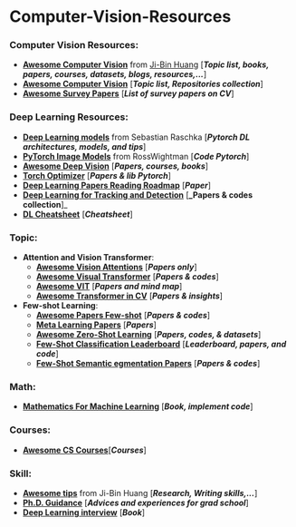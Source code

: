 # Computer-Vision-Resources


### Computer Vision Resources:
  + [**Awesome Computer Vision**](https://github.com/jbhuang0604/awesome-computer-vision) from [Ji-Bin Huang](https://jbhuang0604.github.io/) [**_Topic list, books, papers, courses, datasets, blogs, resources,..._**]
  + [**Awesome Computer Vision**](https://github.com/haofanwang/Awesome-Computer-Vision) [**_Topic list, Repositories collection_**]
  + [**Awesome Survey Papers**](https://github.com/Yutong-Zhou-cv/Awesome-Survey-Papers) [**_List of survey papers on CV_**]

### Deep Learning Resources:
  + [**Deep Learning models**](https://github.com/rasbt/deeplearning-models) from Sebastian Raschka [**_Pytorch DL architectures, models, and tips_**]
  + [**PyTorch Image Models**](https://github.com/rwightman/pytorch-image-models) from RossWightman [**_Code Pytorch_**] 
  + [**Awesome Deep Vision**](https://github.com/kjw0612/awesome-deep-vision) [**_Papers, courses, books_**]
  + [**Torch Optimizer**](https://github.com/jettify/pytorch-optimizer) [**_Papers & lib Pytorch_**]
  + [**Deep Learning Papers Reading Roadmap**](https://github.com/floodsung/Deep-Learning-Papers-Reading-Roadmap) [**_Paper_**]
  + [**Deep Learning for Tracking and Detection**](https://github.com/abhineet123/Deep-Learning-for-Tracking-and-Detection) [**_Papers & codes collection**]_
  + [**DL Cheatsheet**](https://github.com/quanghuy0497/Cheatsheet-collection) [**_Cheatsheet_**]

### Topic:
  + **Attention and Vision Transformer**:
    + [**Awesome Vision Attentions**](https://github.com/MenghaoGuo/Awesome-Vision-Attentions) [**_Papers only_**]
    + [**Awesome Visual Transformer**](https://github.com/dk-liang/Awesome-Visual-Transformer) [**_Papers & codes_**]
    + [**Awesome VIT**](https://github.com/open-mmlab/awesome-vit) [**_Papers and mind map_**]
    + [**Awesome Transformer in CV**](https://github.com/Yutong-Zhou-cv/Awesome-Transformer-in-CV) [**_Papers & insights_**]
  + **Few-shot Learning**:
    + [**Awesome Papers Few-shot**](https://github.com/Duan-JM/awesome-papers-fewshot) [**_Papers & codes_**]
    + [**Meta Learning Papers**](https://github.com/floodsung/Meta-Learning-Papers) [**_Papers_**]
    + [**Awesome Zero-Shot Learning**](https://github.com/WilliamYi96/Awesome-Zero-Shot-Learning) [**_Papers, codes, & datasets_**]
    + [**Few-Shot Classification Leaderboard**](https://fewshot.org/miniimagenet.html) [**_Leaderboard, papers, and code_**]
    + [**Few-Shot Semantic egmentation Papers**](https://github.com/xiaomengyc/Few-Shot-Semantic-Segmentation-Papers) [**_Papers & codes_**]

### Math:
  + [**Mathematics For Machine Learning**](https://github.com/mml-book/mml-book.github.io) [**_Book, implement code_**]

### Courses:
  + [**Awesome CS Courses**](https://github.com/prakhar1989/awesome-courses)[**_Courses_**]

### Skill:
  + [**Awesome tips**](https://github.com/jbhuang0604/awesome-tips) from Ji-Bin Huang [**_Research, Writing skills,..._**]
  + [**Ph.D. Guidance**](https://github.com/quanghuy0497/The_PhD_Guidance) [**_Advices and experiences for grad school_**]
  + [**Deep Learning interview**](https://github.com/BoltzmannEntropy/interviews.ai) [**_Book_**]
